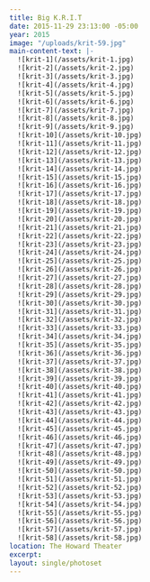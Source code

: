 ```yaml
---
title: Big K.R.I.T
date: 2015-11-29 23:13:00 -05:00
year: 2015
image: "/uploads/krit-59.jpg"
main-content-text: |-
  ![krit-1](/assets/krit-1.jpg)
  ![krit-2](/assets/krit-2.jpg)
  ![krit-3](/assets/krit-3.jpg)
  ![krit-4](/assets/krit-4.jpg)
  ![krit-5](/assets/krit-5.jpg)
  ![krit-6](/assets/krit-6.jpg)
  ![krit-7](/assets/krit-7.jpg)
  ![krit-8](/assets/krit-8.jpg)
  ![krit-9](/assets/krit-9.jpg)
  ![krit-10](/assets/krit-10.jpg)
  ![krit-11](/assets/krit-11.jpg)
  ![krit-12](/assets/krit-12.jpg)
  ![krit-13](/assets/krit-13.jpg)
  ![krit-14](/assets/krit-14.jpg)
  ![krit-15](/assets/krit-15.jpg)
  ![krit-16](/assets/krit-16.jpg)
  ![krit-17](/assets/krit-17.jpg)
  ![krit-18](/assets/krit-18.jpg)
  ![krit-19](/assets/krit-19.jpg)
  ![krit-20](/assets/krit-20.jpg)
  ![krit-21](/assets/krit-21.jpg)
  ![krit-22](/assets/krit-22.jpg)
  ![krit-23](/assets/krit-23.jpg)
  ![krit-24](/assets/krit-24.jpg)
  ![krit-25](/assets/krit-25.jpg)
  ![krit-26](/assets/krit-26.jpg)
  ![krit-27](/assets/krit-27.jpg)
  ![krit-28](/assets/krit-28.jpg)
  ![krit-29](/assets/krit-29.jpg)
  ![krit-30](/assets/krit-30.jpg)
  ![krit-31](/assets/krit-31.jpg)
  ![krit-32](/assets/krit-32.jpg)
  ![krit-33](/assets/krit-33.jpg)
  ![krit-34](/assets/krit-34.jpg)
  ![krit-35](/assets/krit-35.jpg)
  ![krit-36](/assets/krit-36.jpg)
  ![krit-37](/assets/krit-37.jpg)
  ![krit-38](/assets/krit-38.jpg)
  ![krit-39](/assets/krit-39.jpg)
  ![krit-40](/assets/krit-40.jpg)
  ![krit-41](/assets/krit-41.jpg)
  ![krit-42](/assets/krit-42.jpg)
  ![krit-43](/assets/krit-43.jpg)
  ![krit-44](/assets/krit-44.jpg)
  ![krit-45](/assets/krit-45.jpg)
  ![krit-46](/assets/krit-46.jpg)
  ![krit-47](/assets/krit-47.jpg)
  ![krit-48](/assets/krit-48.jpg)
  ![krit-49](/assets/krit-49.jpg)
  ![krit-50](/assets/krit-50.jpg)
  ![krit-51](/assets/krit-51.jpg)
  ![krit-52](/assets/krit-52.jpg)
  ![krit-53](/assets/krit-53.jpg)
  ![krit-54](/assets/krit-54.jpg)
  ![krit-55](/assets/krit-55.jpg)
  ![krit-56](/assets/krit-56.jpg)
  ![krit-57](/assets/krit-57.jpg)
  ![krit-58](/assets/krit-58.jpg)
location: The Howard Theater
excerpt: 
layout: single/photoset
---
```


